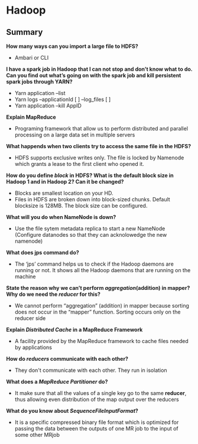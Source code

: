 # Hadoop

## Summary
**How many ways can you import a large file to HDFS?**  
- Ambari or CLI

**I have a spark job in Hadoop that I can not stop and don’t know what to do. Can you find out what’s going on with the spark job and kill persistent spark jobs through YARN?**
- Yarn application –list
- Yarn logs –applicationId [ ] –log_files [ ]
- Yarn application –kill AppID

**Explain MapReduce**
- Programing framework that allow us to perform distributed and parallel processing on a large data set in multiple servers

**What happends when two clients try to access the same file in the HDFS?**  
- HDFS supports exclusive writes only. The file is locked by Namenode which grants a lease to the first client who opened it.

**How do you define <i>block</i> in HDFS? What is the default block size in Hadoop 1 and in Hadoop 2? Can it be changed?**  
- Blocks are smallest location on your HD. 
- Files in HDFS are broken down into block-sized chunks. Default blocksize is 128MB. The block size can be configured.

**What will you do when NameNode is down?**  
- Use the file sytem metadata replica to start a new NameNode
(Configure datanodes so that they can acknolowedge the new namenode)

**What does jps command do?**  
- The ‘jps’ command helps us to check if the Hadoop daemons are running or not. It shows all the Hadoop daemons that are running on the machine

**State the reason why we can’t perform <i>aggregation</i>(addition) in mapper? Why do we need the <i>reducer</i> for this?**  
- We cannot perform “aggregation” (addition) in mapper because sorting does not occur in the “mapper” function. Sorting occurs only on the reducer side

**Explain <i>Distributed Cache</i> in a MapReduce Framework**  
- A facility provided by the MapReduce framework to cache files needed by applications

**How do <i>reducers</i> communicate with each other?**  
- They don't communicate with each other. They run in isolation

**What does a <i>MapReduce Partitioner</i> do?**  
- It make sure that all the values of a single key go to the same **reducer**, thus allowing even distribution of the map output over the reducers

**What do you know about <i>SequenceFileInputFormat</i>?**  
- It is a specific compressed binary file format which is optimized for passing the data between the outputs of one MR job to the input of some other MRjob